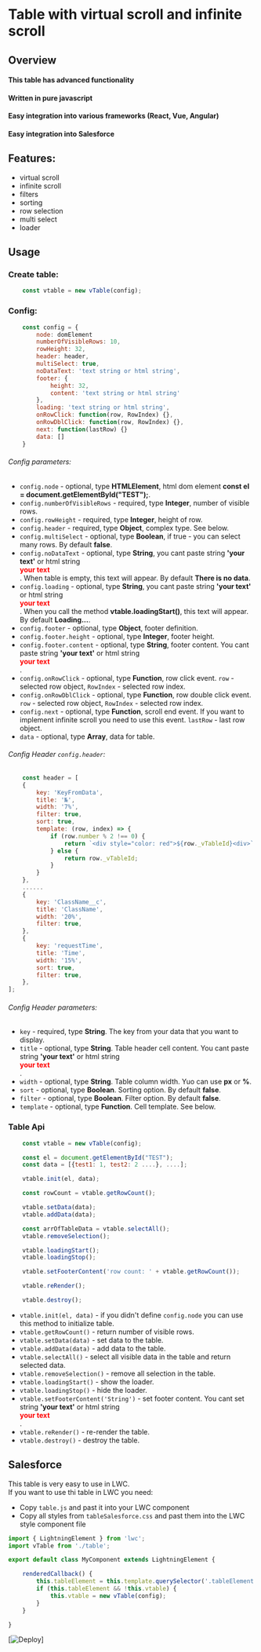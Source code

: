 # Table with virtual scroll and infinite scroll
## Overview

#### This table has advanced functionality
#### Written in pure javascript
#### Easy integration into various frameworks (React, Vue, Angular)
#### Easy integration into Salesforce



## Features:
* virtual scroll
* infinite scroll
* filters
* sorting
* row selection
* multi select
* loader

## Usage
### Create table:

```javaScript
    const vtable = new vTable(config);
```

### Config:

```javaScript
    const config = {
        node: domElement
        numberOfVisibleRows: 10,
        rowHeight: 32,
        header: header,
        multiSelect: true,
        noDataText: 'text string or html string',
        footer: {
            height: 32,
            content: 'text string or html string'
        },
        loading: 'text string or html string',
        onRowClick: function(row, RowIndex) {},
        onRowDblClick: function(row, RowIndex) {},
        next: function(lastRow) {}
        data: []
    }
```
###### Config parameters:
* `config.node` - optional, type **HTMLElement**, html dom element **const el = document.getElementById("TEST");**.
* `config.numberOfVisibleRows` - required, type **Integer**, number of visible rows.
* `config.rowHeight` - required, type **Integer**, height of row.
* `config.header` - required, type **Object**, complex type. See below.
* `config.multiSelect` - optional, type **Boolean**, if true - you can select many rows. By default **false**.
* `config.noDataText` - optional, type **String**, you cant paste string **'your text'** or html string **<div style="color:red"> your text </div>**. When table is empty, this text will appear. By default **There is no data**.
* `config.loading` - optional, type **String**, you cant paste string **'your text'** or html string **<div style="color:red"> your text </div>**. When you call the method **vtable.loadingStart()**, this text will appear. By default **Loading...**.
* `config.footer` - optional, type **Object**, footer definition.
* `config.footer.height` - optional, type **Integer**, footer height.
* `config.footer.content` - optional, type **String**, footer content. You cant paste string **'your text'** or html string **<div style="color:red"> your text </div>**.
* `config.onRowClick` - optional, type **Function**, row click event. `row` - selected row object, `RowIndex` - selected row index.
* `config.onRowDblClick` - optional, type **Function**, row double click event. `row` - selected row object, `RowIndex` - selected row index.
* `config.next` - optional, type **Function**, scroll end event. If you want to implement infinite scroll you need to use this event. `lastRow` - last row object.
* `data` - optional, type **Array**, data for table.

###### Config Header `config.header`:

```javaScript
    const header = [
    {
        key: 'KeyFromData',
        title: '№',
        width: '7%',
        filter: true,
        sort: true,
        template: (row, index) => {
            if (row.number % 2 !== 0) {
                return `<div style="color: red">${row._vTableId}<div>`
            } else {
                return row._vTableId;
            }
        }
    },
    ......
    {
        key: 'ClassName__c',
        title: 'ClassName',
        width: '20%',
        filter: true,
    },
    {
        key: 'requestTime',
        title: 'Time',
        width: '15%',
        sort: true,
        filter: true,
    },
];
```
###### Config Header parameters:
* `key` - required, type **String**. The key from your data that you want to display.
* `title` - optional, type **String**. Table header cell content. You cant paste string **'your text'** or html string **<div style="color:red"> your text </div>**.
* `width` - optional, type **String**. Table column width. Yuo can use **px** or **%**.
* `sort` - optional, type **Boolean**. Sorting option.  By default **false**.
* `filter` - optional, type **Boolean**. Filter option.  By default **false**.
* `template` - optional, type **Function**. Cell template. See below.

### Table Api

```javaScript
    const vtable = new vTable(config);

    const el = document.getElementById("TEST");
    const data = [{test1: 1, test2: 2 ....}, ....];

    vtable.init(el, data);

    const rowCount = vtable.getRowCount();

    vtable.setData(data);
    vtable.addData(data);

    const arrOfTableData = vtable.selectAll();
    vtable.removeSelection();

    vtable.loadingStart();
    vtable.loadingStop();

    vtable.setFooterContent('row count: ' + vtable.getRowCount());

    vtable.reRender();

    vtable.destroy();
```
* `vtable.init(el, data)` - if you didn't define `config.node` you can use this method to initialize table.
* `vtable.getRowCount()` - return number of visible rows.
* `vtable.setData(data)` - set data to the table.
* `vtable.addData(data)` - add data to the table.
* `vtable.selectAll()` - select all visible data in the table and return selected data.
* `vtable.removeSelection()` - remove all selection in the table.
* `vtable.loadingStart()` - show the loader.
* `vtable.loadingStop()` - hide the loader.
* `vtable.setFooterContent('String')` - set footer content.  You cant set string **'your text'** or html string **<div style="color:red"> your text </div>**.
* `vtable.reRender()` - re-render the table.
* `vtable.destroy()`  - destroy the table.



## Salesforce
This table is very easy to use in LWC.<br>
If you want to use thi table in LWC you need:
* Copy `table.js` and past it into your LWC component
* Copy  all styles from `tableSalesforce.css` and past them into the LWC style component file

```javaScript
import { LightningElement } from 'lwc';
import vTable from './table';

export default class MyComponent extends LightningElement {

    renderedCallback() {
        this.tableElement = this.template.querySelector('.tableElement');
        if (this.tableElement && !this.vtable) {
            this.vtable = new vTable(config);
        }
    }

}
```

[![Deploy](https://gyk088.github.io/virtualTableExample/example.png)]






